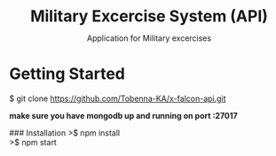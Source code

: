 <h1 align="center" style="border-bottom: none !important; margin-bottom: 5px !important;">Military Excercise System (API)</a></h1>

<p align="center">
Application for Military excercises
</p>

# Getting Started
$ git clone https://github.com/Tobenna-KA/x-falcon-api.git
<p> <b>make sure you have mongodb up and running on port :27017</b> </p>
### Installation
>$ npm install
<br>
>$ npm start
